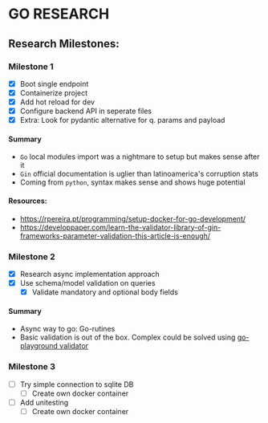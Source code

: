 # GO RESEARCH

## Research Milestones:

### Milestone 1
* [x] Boot single endpoint
* [x] Containerize project
* [x] Add hot reload for dev
* [x] Configure backend API in seperate files
* [x] Extra: Look for pydantic alternative for q. params and payload

#### Summary
* `Go` local modules import was a nightmare to setup but makes sense after it
* `Gin` official documentation is uglier than latinoamerica's corruption stats
* Coming from `python`, syntax makes sense and shows huge potential

#### Resources:
* https://rpereira.pt/programming/setup-docker-for-go-development/
* https://developpaper.com/learn-the-validator-library-of-gin-frameworks-parameter-validation-this-article-is-enough/

### Milestone 2
* [x] Research async implementation approach
* [x] Use schema/model validation on queries
  * [x] Validate mandatory and optional body fields

#### Summary
* Async way to go: Go-rutines
* Basic validation is out of the box. Complex could be solved using [go-playground validator](https://github.com/go-playground/validator)

### Milestone 3
* [ ] Try simple connection to sqlite DB
  * [ ] Create own docker container
* [ ] Add unitesting
  * [ ] Create own docker container